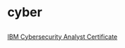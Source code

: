 # cyber

## 

[IBM Cybersecurity Analyst Certificate](https://github.com/odenipinedo/cyber/blob/main/ibm_cybersecurity_analyst_professional_certificate.md)
